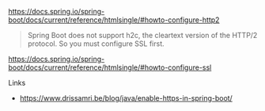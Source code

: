 

https://docs.spring.io/spring-boot/docs/current/reference/htmlsingle/#howto-configure-http2

> Spring Boot does not support h2c, the cleartext version of the HTTP/2 protocol. So you must configure SSL first.

https://docs.spring.io/spring-boot/docs/current/reference/htmlsingle/#howto-configure-ssl

Links
- https://www.drissamri.be/blog/java/enable-https-in-spring-boot/

